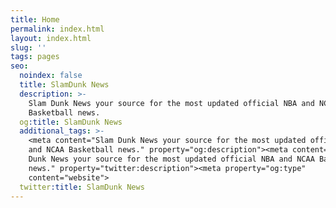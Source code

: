 ```yaml
---
title: Home
permalink: index.html
layout: index.html
slug: ''
tags: pages
seo:
  noindex: false
  title: SlamDunk News
  description: >-
    Slam Dunk News your source for the most updated official NBA and NCAA
    Basketball news.
  og:title: SlamDunk News
  additional_tags: >-
    <meta content="Slam Dunk News your source for the most updated official NBA
    and NCAA Basketball news." property="og:description"><meta content="Slam
    Dunk News your source for the most updated official NBA and NCAA Basketball
    news." property="twitter:description"><meta property="og:type"
    content="website">
  twitter:title: SlamDunk News
---
```



